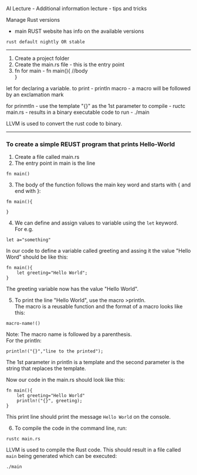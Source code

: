 
AI Lecture - Additional information lecture - tips and tricks


Manage Rust versions
- main RUST website has info on the available versions

```
rust default nightly OR stable
```


-----
1. Create a project folder
2. Create the main.rs file - this is the entry point
3. fn 
for main - fn main(){
 //body   
}

let for declaring a variable.
to print - println macro - a macro will be followed by an exclamation mark

for prinmtln - use the template "{}" as the 1st parameter
to compile - ructc main.rs - results in a binary executable code
to run - ./main

LLVM is used to convert the rust code to binary.

----
### To create a simple REUST program that prints Hello-World
1. Create a file called main.rs
2. The entry point in main is the line
```
fn main()
```
3. The body of the function follows the main key word and starts with \{ and end with \}:
```
fm main(){

}
```
4. We can define and assign values to variable using the `let` keyword.   
For e.g. 
```
let a="something"
```
In our code to define a variable called greeting and assing it the value "Hello Word" should be like this:
```
fn main(){
    let greeting="Hello World";
}
```
The greeting variable now has the value "Hello World".

5. To print the line "Hello World", use the macro >println.   
The macro is a reusable function and the format of a macro looks like this:
```
macro-name!()
```
Note: The macro name is followed by a parenthesis.    
For the println:
```
println!("{}","line to the printed");
```
The 1st parameter in println is a template and the second parameter is the string that replaces the template.

Now our code in the main.rs should look like this:
```
fn main(){
    let greeting="Hello World"
    println!("{}", greeting);
}
```
This print line should print the message `Hello World` on the console.

6. To compile the code in the command line, run:
```
rustc main.rs
```
LLVM is used to compile the Rust code.
This should result in a file called `main` being generated which can be executed:
```
./main
```
